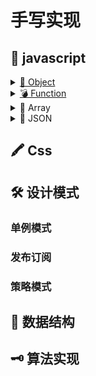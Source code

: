 # 手写实现

## 📜 javascript

<details for="Object">
<summary><a href="./javascript/Object/readme.md">🦆 Object</a></summary>

- [new](./javascript/Object/new/readme.md)
- [instanceof](./javascript/Object/instanceof/readme.md)
- [继承]()
- [create](./javascript/Object/create/readme.md)
</details>
<details for="Function">
<summary><a href="./javascript/Function/readme.md">💣 Function</a></summary>

- [apply](./javascript/Function/apply.md)
- [bind](./javascript/Function/bind.md)
- [call](./javascript/Function/call.md)

</details>
<details for="Array">
  <summary>🛒 Array</summary>
</details>
<details for="JSON">
  <summary>🛒 JSON</summary>

- parse
- stringify
</details>

## 🖍 Css

## 🛠 设计模式
### 单例模式
### 发布订阅
### 策略模式
## 🔗 数据结构

## 🗝 算法实现
